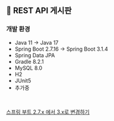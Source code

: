 ## 📄 REST API 게시판
### 개발 환경
- Java 11 -> Java 17
- Spring Boot 2.7.16 -> Spring Boot 3.1.4
- Spring Data JPA
- Gradle 8.2.1
- MySQL 8.0
- H2
- JUnit5
- 추가중

<br>

[스프링 부트 2.7.x 에서 3.x로 변경하기](https://good-and-great.tistory.com/11)
